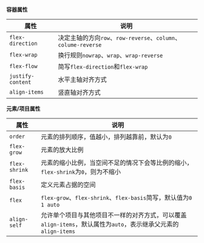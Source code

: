 **容器属性**

|属性|说明|
|----|----|
|`flex-direction`|决定主轴的方向`row`、`row-reverse`、`column`、`colume-reverse`|
|`flex-wrap`|换行规则`nowrap`、`wrap`、`wrap-reverse`|
|`flex-flow`|简写`flex-direction`和`flex-wrap`|
|`justify-content`|水平主轴对齐方式|
|`align-items`|竖直轴对齐方式|

**元素/项目属性**

|属性|说明|
|---|----|
|`order`|元素的排列顺序，值越小，排列越靠前，默认为`0`|
|`flex-grow`|元素的放大比例|
|`flex-shrink`|元素的缩小比例，当空间不足的情况下会等比例的缩小，`flex-shrink`为`0`，则为不缩小|
|`flex-basis`|定义元素占据的空间|
|`flex`|`flex-grow`、`flex-shrink`、`flex-basis`简写，默认值为`0 1 auto`|
|`align-self`|允许单个项目与其他项目不一样的对齐方式，可以覆盖`align-items`，默认属性为`auto`，表示继承父元素的`align-items`|
